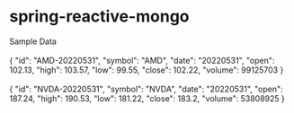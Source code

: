 # spring-reactive-mongo

Sample Data<br><br>
{
    "id": "AMD-20220531",
    "symbol": "AMD",
    "date": "20220531",
    "open": 102.13,
    "high": 103.57,
    "low": 99.55,
    "close": 102.22,
    "volume": 99125703
}<br><br>
{
    "id": "NVDA-20220531",
    "symbol": "NVDA",
    "date": "20220531",
    "open": 187.24,
    "high": 190.53,
    "low": 181.22,
    "close": 183.2,
    "volume": 53808925
}
